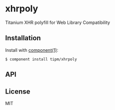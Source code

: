 
# xhrpoly

  Titanium XHR polyfill for Web Library Compatibility

## Installation

  Install with [component(1)](http://component.io):

    $ component install tipm/xhrpoly

## API



## License

  MIT
